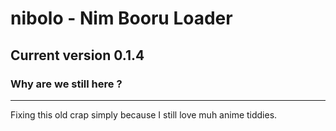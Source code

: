 # **nibolo - Nim Booru Loader**
## Current version 0.1.4
### Why are we still here ?
------------------------

Fixing this old crap simply because I still love muh anime tiddies.